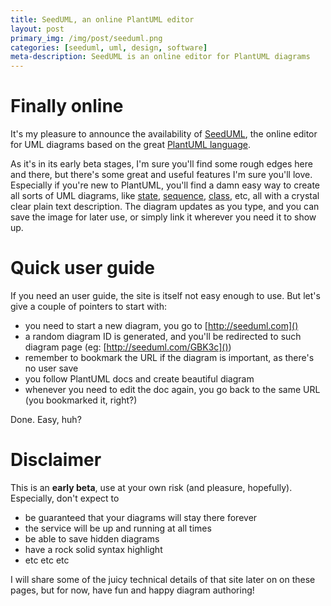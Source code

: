 ```yaml
---
title: SeedUML, an online PlantUML editor
layout: post
primary_img: /img/post/seeduml.png
categories: [seeduml, uml, design, software]
meta-description: SeedUML is an online editor for PlantUML diagrams
---
```


Finally online
==============

It's my pleasure to announce the availability of [SeedUML](http://seeduml.com), the online editor for UML diagrams based on the great [PlantUML language](http://plantuml.sourceforge.net/).

As it's in its early beta stages, I'm sure you'll find some rough edges here and there, but there's some great and useful features I'm sure you'll love. Especially if you're new to PlantUML, you'll find a damn easy way to create all sorts of UML diagrams, like [state](http://seeduml.com/GBK3c), [sequence](http://seeduml.com/Nmr0D), [class](http://seeduml.com/Jgfv9), etc, all with a crystal clear plain text description. The diagram updates as you type, and you can save the image for later use, or simply link it wherever you need it to show up.

Quick user guide
================

If you need an user guide, the site is itself not easy enough to use. But let's give a couple of pointers to start with:

- you need to start a new diagram, you go to [http://seeduml.com]()
- a random diagram ID is generated, and you'll be redirected to such diagram page (eg: [http://seeduml.com/GBK3c]())
- remember to bookmark the URL if the diagram is important, as there's no user save
- you follow PlantUML docs and create beautiful diagram
- whenever you need to edit the doc again, you go back to the same URL (you bookmarked it, right?)

Done. Easy, huh?

Disclaimer
==========

This is an **early beta**, use at your own risk (and pleasure, hopefully). Especially, don't expect to

- be guaranteed that your diagrams will stay there forever
- the service will be up and running at all times
- be able to save hidden diagrams
- have a rock solid syntax highlight
- etc etc etc

I will share some of the juicy technical details of that site later on on these pages, but for now, have fun and happy diagram authoring!
